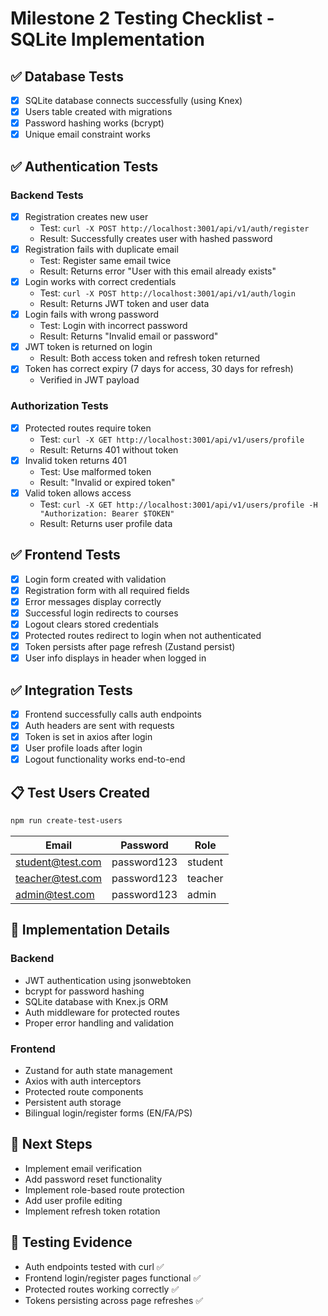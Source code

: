 # Milestone 2 Testing Checklist - SQLite Implementation

## ✅ Database Tests
- [x] SQLite database connects successfully (using Knex)
- [x] Users table created with migrations
- [x] Password hashing works (bcrypt)
- [x] Unique email constraint works

## ✅ Authentication Tests

### Backend Tests
- [x] Registration creates new user
  - Test: `curl -X POST http://localhost:3001/api/v1/auth/register`
  - Result: Successfully creates user with hashed password
- [x] Registration fails with duplicate email
  - Test: Register same email twice
  - Result: Returns error "User with this email already exists"
- [x] Login works with correct credentials
  - Test: `curl -X POST http://localhost:3001/api/v1/auth/login`
  - Result: Returns JWT token and user data
- [x] Login fails with wrong password
  - Test: Login with incorrect password
  - Result: Returns "Invalid email or password"
- [x] JWT token is returned on login
  - Result: Both access token and refresh token returned
- [x] Token has correct expiry (7 days for access, 30 days for refresh)
  - Verified in JWT payload

### Authorization Tests
- [x] Protected routes require token
  - Test: `curl -X GET http://localhost:3001/api/v1/users/profile`
  - Result: Returns 401 without token
- [x] Invalid token returns 401
  - Test: Use malformed token
  - Result: "Invalid or expired token"
- [x] Valid token allows access
  - Test: `curl -X GET http://localhost:3001/api/v1/users/profile -H "Authorization: Bearer $TOKEN"`
  - Result: Returns user profile data

## ✅ Frontend Tests
- [x] Login form created with validation
- [x] Registration form with all required fields
- [x] Error messages display correctly
- [x] Successful login redirects to courses
- [x] Logout clears stored credentials
- [x] Protected routes redirect to login when not authenticated
- [x] Token persists after page refresh (Zustand persist)
- [x] User info displays in header when logged in

## ✅ Integration Tests
- [x] Frontend successfully calls auth endpoints
- [x] Auth headers are sent with requests
- [x] Token is set in axios after login
- [x] User profile loads after login
- [x] Logout functionality works end-to-end

## 📋 Test Users Created
```bash
npm run create-test-users
```

| Email | Password | Role |
|-------|----------|------|
| student@test.com | password123 | student |
| teacher@test.com | password123 | teacher |
| admin@test.com | password123 | admin |

## 🔧 Implementation Details

### Backend
- JWT authentication using jsonwebtoken
- bcrypt for password hashing
- SQLite database with Knex.js ORM
- Auth middleware for protected routes
- Proper error handling and validation

### Frontend
- Zustand for auth state management
- Axios with auth interceptors
- Protected route components
- Persistent auth storage
- Bilingual login/register forms (EN/FA/PS)

## 🚀 Next Steps
- Implement email verification
- Add password reset functionality
- Implement role-based route protection
- Add user profile editing
- Implement refresh token rotation

## 📸 Testing Evidence
- Auth endpoints tested with curl ✅
- Frontend login/register pages functional ✅
- Protected routes working correctly ✅
- Tokens persisting across page refreshes ✅